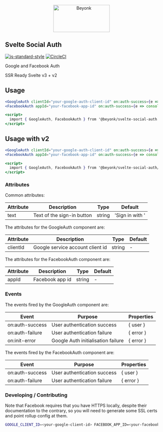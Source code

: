 <p align="center">
  <img width="186" height="90" src="https://user-images.githubusercontent.com/218949/44782765-377e7c80-ab80-11e8-9dd8-fce0e37c235b.png" alt="Beyonk" />
</p>

## Svelte Social Auth

[![js-standard-style](https://img.shields.io/badge/code%20style-standard-brightgreen.svg)](http://standardjs.com) [![CircleCI](https://circleci.com/gh/beyonk-adventures/svelte-social-auth.svg?style=shield)](https://circleci.com/gh/beyonk-adventures/svelte-social-auth)

Google and Facebook Auth

SSR Ready
Svelte v3 + v2

## Usage

```jsx
<GoogleAuth clientId="your-google-auth-client-id" on:auth-success={e => console.dir(e.detail.user)} />
<FacebookAuth appId="your-facebook-app-id" on:auth-success={e => console.dir(e.detail.user)} />

<script>
  import { GoogleAuth, FacebookAuth } from '@beyonk/svelte-social-auth'
</script>
```

## Usage with v2

```jsx
<GoogleAuth clientId="your-google-auth-client-id" on:auth-success={e => console.dir(e.detail.user)} />
<FacebookAuth appId="your-facebook-app-id" on:auth-success={e => console.dir(e.detail.user)} />

<script>
  import { GoogleAuth, FacebookAuth } from '@beyonk/svelte-social-auth/src/components.v2.js'
</script>
```

### Attributes

Common attributes:

| Attribute | Description | Type | Default |
|---|---|---| --- |
| text | Text of the sign-in button | string | 'Sign in with <Provider>' |

The attributes for the GoogleAuth component are:

| Attribute | Description | Type | Default |
|---|---|---| --- |
| clientId | Google service account client id | string | - |

The attributes for the FacebookAuth component are:

| Attribute | Description | Type | Default |
|---|---|---| --- |
| appId | Facebook app id | string | - |

### Events

The events fired by the GoogleAuth component are:

| Event | Purpose | Properties |
|---|---|---|
| on:auth-success | User authentication success | { user } |
| on:auth-failure | User authentication failure | { error } |
| on:init-error | Google Auth initialisation failure | { error } |

The events fired by the FacebookAuth component are:

| Event | Purpose | Properties |
|---|---|---|
| on:auth-success | User authentication success | { user } |
| on:auth-failure | User authentication failure | { error } |

### Developing / Contributing

Note that Facebook requires that you have HTTPS locally, despite their documentation to the contrary, so you will need to generate some SSL certs and point rollup config at them.

```bash
GOOGLE_CLIENT_ID=<your-google-client-id> FACEBOOK_APP_ID=<your-facebook-app-id> npm run dev
```
